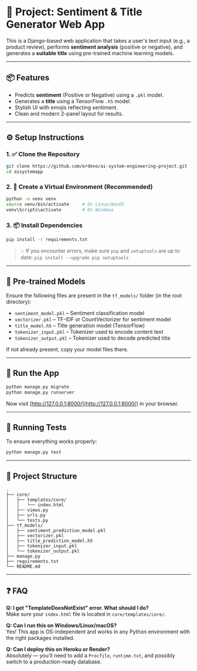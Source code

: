 # 📝 Project: Sentiment & Title Generator Web App

This is a Django-based web application that takes a user's text input (e.g., a product review), performs **sentiment analysis** (positive or negative), and generates a **suitable title** using pre-trained machine learning models.

---

## 📦 Features

- Predicts **sentiment** (Positive or Negative) using a `.pkl` model.
- Generates a **title** using a TensorFlow `.h5` model.
- Stylish UI with emojis reflecting sentiment.
- Clean and modern 2-panel layout for results.

---

## ⚙️ Setup Instructions

### 1. ✅ Clone the Repository

```bash
git clone https://github.com/erdeno/ai-system-engineering-project.git
cd aisystemapp
```

### 2. 🐍 Create a Virtual Environment (Recommended)

```bash
python -m venv venv
source venv/bin/activate     # On Linux/macOS
venv\Scripts\activate        # On Windows
```

### 3. 📦 Install Dependencies

```bash
pip install -r requirements.txt
```

> 💡 If you encounter errors, make sure `pip` and `setuptools` are up to date:
> `pip install --upgrade pip setuptools`

---

## 🧠 Pre-trained Models

Ensure the following files are present in the `tf_models/` folder (in the root directory):

- `sentiment_model.pkl` – Sentiment classification model
- `vectorizer.pkl` – TF-IDF or CountVectorizer for sentiment model
- `title_model.h5` – Title generation model (TensorFlow)
- `tokenizer_input.pkl` – Tokenizer used to encode content text
- `tokenizer_output.pkl` – Tokenizer used to decode predicted title

If not already present, copy your model files there.

---

## 🚀 Run the App

```bash
python manage.py migrate
python manage.py runserver
```

Now visit [http://127.0.0.1:8000/](http://127.0.0.1:8000/) in your browser.

---

## 🧪 Running Tests

To ensure everything works properly:

```bash
python manage.py test
```

---

## 📁 Project Structure

```
.
├── core/
│   ├── templates/core/
│   │   └── index.html
│   ├── views.py
│   ├── urls.py
│   └── tests.py
├── tf_models/
│   ├── sentiment_prediction_model.pkl
│   ├── vectorizer.pkl
│   ├── title_prediction_model.h5
│   ├── tokenizer_input.pkl
│   └── tokenizer_output.pkl
├── manage.py
├── requirements.txt
└── README.md
```

---

## ❓ FAQ

**Q: I get "TemplateDoesNotExist" error. What should I do?**  
Make sure your `index.html` file is located in `core/templates/core/`.

**Q: Can I run this on Windows/Linux/macOS?**  
Yes! This app is OS-independent and works in any Python environment with the right packages installed.

**Q: Can I deploy this on Heroku or Render?**  
Absolutely — you'll need to add a `Procfile`, `runtime.txt`, and possibly switch to a production-ready database.

